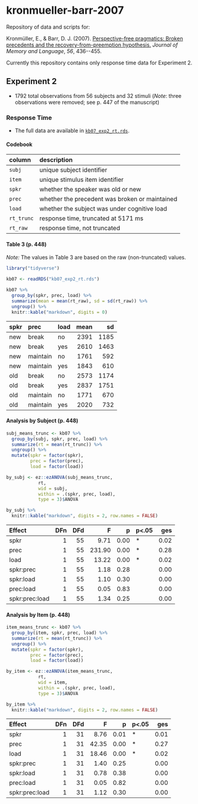 
kronmueller-barr-2007
=====================

Repository of data and scripts for:

Kronmüller, E., & Barr, D. J. (2007). [Perspective-free pragmatics: Broken precedents and the recovery-from-preemption hypothesis.](https://doi.org/10.1016/j.jml.2006.05.002) *Journal of Memory and Language*, *56*, 436--455.

Currently this repository contains only response time data for Experiment 2.

Experiment 2
------------

-   1792 total observations from 56 subjects and 32 stimuli (*Note*: three observations were removed; see p. 447 of the manuscript)

### Response Time

-   The full data are available in [`kb07_exp2_rt.rds`](kb07_exp2_rt.rds).

#### Codebook

| column     | description                                    |
|:-----------|:-----------------------------------------------|
| `subj`     | unique subject identifier                      |
| `item`     | unique stimulus item identifier                |
| `spkr`     | whether the speaker was old or new             |
| `prec`     | whether the precedent was broken or maintained |
| `load`     | whether the subject was under cognitive load   |
| `rt_trunc` | response time, truncated at 5171 ms            |
| `rt_raw`   | response time, not truncated                   |

#### Table 3 (p. 448)

*Note:* The values in Table 3 are based on the raw (non-truncated) values.

``` r
library("tidyverse")

kb07 <- readRDS("kb07_exp2_rt.rds")

kb07 %>%
  group_by(spkr, prec, load) %>%
  summarize(mean = mean(rt_raw), sd = sd(rt_raw)) %>%
  ungroup() %>%
  knitr::kable("markdown", digits = 0)
```

| spkr | prec     | load |  mean|    sd|
|:-----|:---------|:-----|-----:|-----:|
| new  | break    | no   |  2391|  1185|
| new  | break    | yes  |  2610|  1463|
| new  | maintain | no   |  1761|   592|
| new  | maintain | yes  |  1843|   610|
| old  | break    | no   |  2573|  1174|
| old  | break    | yes  |  2837|  1751|
| old  | maintain | no   |  1771|   670|
| old  | maintain | yes  |  2020|   732|

#### Analysis by Subject (p. 448)

``` r
subj_means_trunc <- kb07 %>%
  group_by(subj, spkr, prec, load) %>%
  summarize(rt = mean(rt_trunc)) %>%
  ungroup() %>%
  mutate(spkr = factor(spkr),
         prec = factor(prec),
         load = factor(load))

by_subj <- ez::ezANOVA(subj_means_trunc,
            rt,
            wid = subj,
            within = .(spkr, prec, load),
            type = 3)$ANOVA

by_subj %>%
  knitr::kable("markdown", digits = 2, row.names = FALSE) 
```

| Effect         |  DFn|  DFd|       F|     p| p&lt;.05 |   ges|
|:---------------|----:|----:|-------:|-----:|:---------|-----:|
| spkr           |    1|   55|    9.71|  0.00| \*       |  0.02|
| prec           |    1|   55|  231.90|  0.00| \*       |  0.28|
| load           |    1|   55|   13.22|  0.00| \*       |  0.02|
| spkr:prec      |    1|   55|    1.18|  0.28|          |  0.00|
| spkr:load      |    1|   55|    1.10|  0.30|          |  0.00|
| prec:load      |    1|   55|    0.05|  0.83|          |  0.00|
| spkr:prec:load |    1|   55|    1.34|  0.25|          |  0.00|

#### Analysis by Item (p. 448)

``` r
item_means_trunc <- kb07 %>%
  group_by(item, spkr, prec, load) %>%
  summarize(rt = mean(rt_trunc)) %>%
  ungroup() %>%
  mutate(spkr = factor(spkr),
         prec = factor(prec),
         load = factor(load))

by_item <- ez::ezANOVA(item_means_trunc,
            rt,
            wid = item,
            within = .(spkr, prec, load),
            type = 3)$ANOVA

by_item %>%
  knitr::kable("markdown", digits = 2, row.names = FALSE)
```

| Effect         |  DFn|  DFd|      F|     p| p&lt;.05 |   ges|
|:---------------|----:|----:|------:|-----:|:---------|-----:|
| spkr           |    1|   31|   8.76|  0.01| \*       |  0.01|
| prec           |    1|   31|  42.35|  0.00| \*       |  0.27|
| load           |    1|   31|  18.46|  0.00| \*       |  0.02|
| spkr:prec      |    1|   31|   1.40|  0.25|          |  0.00|
| spkr:load      |    1|   31|   0.78|  0.38|          |  0.00|
| prec:load      |    1|   31|   0.05|  0.82|          |  0.00|
| spkr:prec:load |    1|   31|   1.12|  0.30|          |  0.00|
